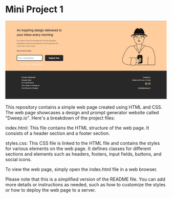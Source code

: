 # Mini Project 1 
![Alt Text](interface.jpg)

This repository contains a simple web page created using HTML and CSS. The web page showcases a design and prompt generator website called "Dweep.io". Here's a breakdown of the project files:

index.html: This file contains the HTML structure of the web page. It consists of a header section and a footer section.

styles.css: This CSS file is linked to the HTML file and contains the styles for various elements on the web page. It defines classes for different sections and elements such as headers, footers, input fields, buttons, and social icons.

To view the web page, simply open the index.html file in a web browser.

Please note that this is a simplified version of the README file. You can add more details or instructions as needed, such as how to customize the styles or how to deploy the web page to a server.

